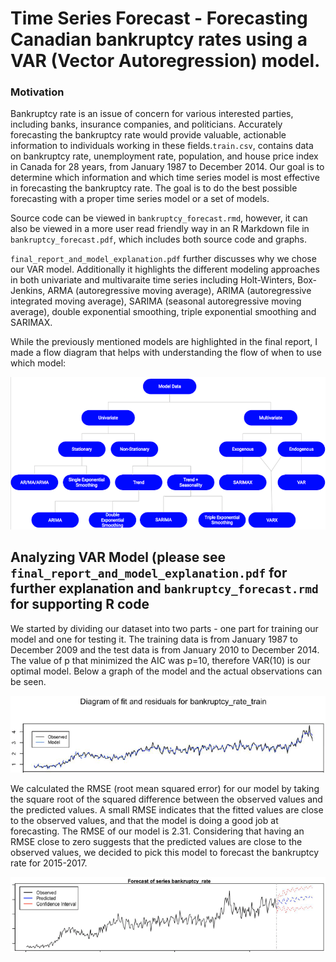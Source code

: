 # Time Series Forecast - Forecasting Canadian bankruptcy rates using a VAR (Vector Autoregression) model.

### Motivation
Bankruptcy rate is an issue of concern for various interested parties, including banks, insurance companies, and politicians. Accurately forecasting the bankruptcy rate would provide valuable, actionable information to individuals working in these fields.`train.csv`, contains data on bankruptcy rate, unemployment rate, population, and house price index in Canada for 28 years, from January 1987 to December 2014. Our goal is to determine which information and which time series model is most effective in forecasting the bankruptcy rate. The goal is to do the best possible forecasting with a proper time series model or a set of models.

Source code can be viewed in `bankruptcy_forecast.rmd`, however, it can also be viewed in a more user read friendly way in an R Markdown file in `bankruptcy_forecast.pdf`, which includes both source code and graphs.

`final_report_and_model_explanation.pdf` further discusses why we chose our VAR model. Additionally it highlights the different modeling approaches in both univariate and multivaraite time series including Holt-Winters, Box-Jenkins, ARMA (autoregressive moving average), ARIMA (autoregressive integrated moving average), SARIMA (seasonal autoregressive moving average), double exponential smoothing, triple exponential smoothing and SARIMAX. 

While the previously mentioned models are highlighted in the final report, I made a flow diagram that helps with understanding the flow of when to use which model:

![Alt text](images/flow_chart.png?raw=true "Title")

## Analyzing VAR Model (please see `final_report_and_model_explanation.pdf` for further explanation and `bankruptcy_forecast.rmd` for supporting R code

We started by dividing our dataset into two parts - one part for training our model and one for testing it. The training data is from January 1987 to December 2009 and the test data is from January 2010 to December 2014. The value of p that minimized the AIC was p=10, therefore VAR(10) is our optimal model. Below a graph of the model and the actual observations can be seen.

![Alt text](images/fitted_observed.png?raw=true "Title")

We calculated the RMSE (root mean squared error) for our model by taking the square root of the squared difference between the observed values and the predicted values. A small RMSE indicates that the fitted values are close to the observed values, and that the model is doing a good job at forecasting. The RMSE of our model is 2.31. Considering that having an RMSE close to zero suggests that the predicted values are close to the observed values, we decided to pick this model to forecast the bankruptcy rate for 2015-2017.

![Alt text](images/forecast.png?raw=true "Title")
